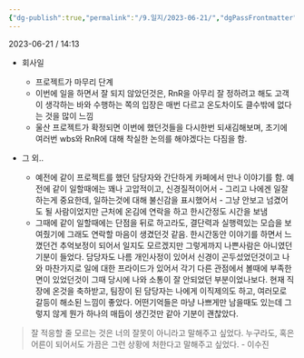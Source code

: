 ```yaml
---
{"dg-publish":true,"permalink":"/9.일지/2023-06-21/","dgPassFrontmatter":true}
---
```



2023-06-21 / 14:13 

- 회사일
	- 프로젝트가 마무리 단계
	- 이번에 일을 하면서 잘 되지 않았던것은, RnR을 아무리 잘 정하려고 해도 고객이 생각하는 바와 수행하는 쪽의 입장은 매번 다르고 온도차이도 클수밖에 없다는 것을 많이 느낌
	- 울산 프로젝트가 확정되면 이번에 했던것들을 다시한번 되새김해보며, 초기에 여러번 wbs와 RnR에 대해 착실한 논의를 해야겠다는 다짐을 함.

- 그 외..
	- 예전에 같이 프로젝트를 했던 담당자와 간단하게 카페에서 만나 이야기를 함. 예전에 같이 일할때에는 꽤나 고압적이고, 신경질적이어서 - 그리고 나에겐 일잘하는게 중요한데, 일하는것에 대해 불신감을 표시했어서 - 그냥 안보고 넘겼어도 될 사람이었지만 근처에 온김에 연락을 하고 한시간정도 시간을 보냄
	- 그때에 같이 일할때에는 단점을 뒤로 하고라도, 결단력과 실행력있는 모습을 보여줬기에 그래도 연락할 마음이 생겼던것 같음. 한시간동안 이야기를 하면서 느꼈던건 추억보정이 되어서 일지도 모르겠지만 그렇게까지 나쁜사람은 아니였던 기분이 들었다. 담당자도 나름 개인사정이 있어서 신경이 곤두섰었던것이고 나와 마찬가지로 일에 대한 프라이드가 있어서 각기 다른 관점에서 볼때에 부족한 면이 있었던것이 그때 당시에 나와 소통이 잘 안되었던 부분이었나보다. 현재 직장에 온것을 축하받고, 팀장이 된 담당자는 나에게 이직제의도 하고, 여러모로 갈등이 해소된 느낌이 좋았다. 어떤기억들은 마냥 나쁘게만 남을때도 있는데 그렇지 않게 뭔가 하나의 매듭이 생긴것만 같아 기분이 괜찮았다.


> 잘 적응할 줄 모르는 것은 너의 잘못이 아니라고 말해주고 싶었다. 누구라도, 혹은 어른이 되어서도 가끔은 그런 상황에 처한다고 말해주고 싶었다. - 이수진